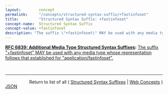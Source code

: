 ```yaml
---
layout:        concept
permalink:     "/concepts/structured-syntax-suffix/+fastinfoset"
title:         "Structured Syntax Suffix: +fastinfoset"
concept-name:  Structured Syntax Suffix
concept-value: +fastinfoset
description: "The suffix \"+fastinfoset\" MAY be used with any media type whose representation follows that established for \"application/fastinfoset\"."
---
```


**[RFC 6839: Additional Media Type Structured Syntax Suffixes](/specs/IETF/RFC/6839 "A content media type name sometimes includes partitioned meta-information distinguished by a structured syntax to permit noting an attribute of the media as a suffix to the name. This document defines several structured syntax suffixes for use with media type registrations. In particular, it defines and registers the &#34;+json&#34;, &#34;+ber&#34;, &#34;+der&#34;, &#34;+fastinfoset&#34;, &#34;+wbxml&#34; and &#34;+zip&#34; structured syntax suffixes, and provides a media type structured syntax suffix registration form for the &#34;+xml&#34; structured syntax suffix."):** [The suffix "+fastinfoset" MAY be used with any media type whose representation follows that established for "application/fastinfoset".](http://tools.ietf.org/html/rfc6839#section-3.4 "Read documentation for Structured Syntax Suffix &#34;+fastinfoset&#34;")

<br/>
<hr/>

<p style="float : left"><a href="./+fastinfoset.json" title="JSON representing this particular Web Concept value">JSON</a></p>
<p style="text-align: right">Return to list of all ( <a href="../structured-syntax-suffix/">Structured Syntax Suffixes</a> | <a href="../">Web Concepts</a> )</p>
